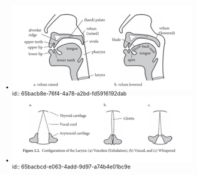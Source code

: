 - ![image.png](../assets/image_1706740685037_0.png)
  id:: 65bacb8e-76f4-4a78-a2bd-fd5916192dab
- ![image.png](../assets/image_1706740807387_0.png)
  id:: 65bacbcd-e063-4add-9d97-a74b4e01bc9e